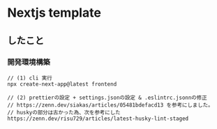 # Nextjs template

## したこと

### 開発環境構築

```
// (1) cli 実行
npx create-next-app@latest frontend

// (2) prettierの設定 + settings.jsonの設定 & .eslintrc.jsonnの修正
// https://zenn.dev/siakas/articles/05481bdefacd13 を参考にしました。
// huskyの部分は古かった為、次を参考にした https://zenn.dev/risu729/articles/latest-husky-lint-staged
```

